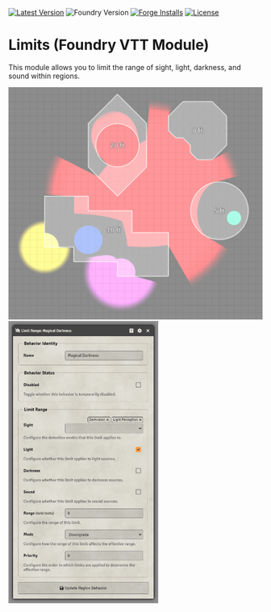 [![Latest Version](https://img.shields.io/github/v/release/dev7355608/limits?display_name=tag&sort=semver&label=Latest%20Version)](https://github.com/dev7355608/limits/releases/latest)
![Foundry Version](https://img.shields.io/endpoint?url=https://foundryshields.com/version?url=https%3A%2F%2Fraw.githubusercontent.com%2Fdev7355608%2Flimits%2Fmain%2Fmodule.json)
[![Forge Installs](https://img.shields.io/badge/dynamic/json?label=Forge%20Installs&query=package.installs&suffix=%25&url=https%3A%2F%2Fforge-vtt.com%2Fapi%2Fbazaar%2Fpackage%2Flimits&colorB=blueviolet)](https://forge-vtt.com/bazaar#package=limits)
[![License](https://img.shields.io/github/license/dev7355608/limits?label=License)](LICENSE)

# Limits (Foundry VTT Module)

This module allows you to limit the range of sight, light, darkness, and sound within regions.

<img src="images/demo.png" style="max-height: 560px"> <img src="images/config.png" style="max-height: 560px">
